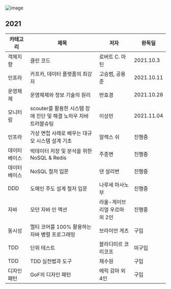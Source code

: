 ![image](https://user-images.githubusercontent.com/10377550/143415273-10cff732-75f4-40ce-bc09-c3c6c2aeed95.png)

## 2021
| 카테고리 | 제목 | 저자 | 완독일 | 
| - | - | - | - |
| 객체지향 | 클린 코드 | 로버트 C. 마틴 | 2021.10.3 |
| 인프라 | 카프카, 데이터 플랫폼의 최강자 | 고승범, 공용준 | 2021.10.11 |
| 운영체제 | 운영체제와 정보 기술의 원리 | 반효경 | 2021.10.28 |
| 모니터링 | scouter를 활용한 시스템 장애 진단 및 해결 노하우 자바 트러블슈팅 | 이상민 | 2021.11.04 |
| 인프라 | 가상 면접 사례로 배우는 대규모 시스템 설계 기초 | 알렉스 쉬 | 진행중 |
| 데이터베이스 | 빅데이터 저장 및 분석을 위한 NoSQL & Redis | 주종면 | 진행중 |
| 데이터베이스 | NoSQL 철저 입문 | 댄 설리번 | 진행중 |
| DDD | 도메인 주도 설계 철저 입문 | 나루세 마사노부 | 진행중 |
| 자바 | 모던 자바 인 액션 | 라울-게이브리얼 우르마 외 2인 | 진행중 |
| 동시성 | 멀티 코어를 100% 활용하는 자바 병렬 프로그래밍 | 브라이언 게츠 | 구입 |
| TDD | 단위 테스트 | 블라디미르 코리코프 | 미구입 |
| TDD | TDD 실천법과 도구 | 채수원 | 구입 |
| 디자인패턴 | GoF의 디자인 패턴 | 에릭 감마 외 4인 | 구입 |

